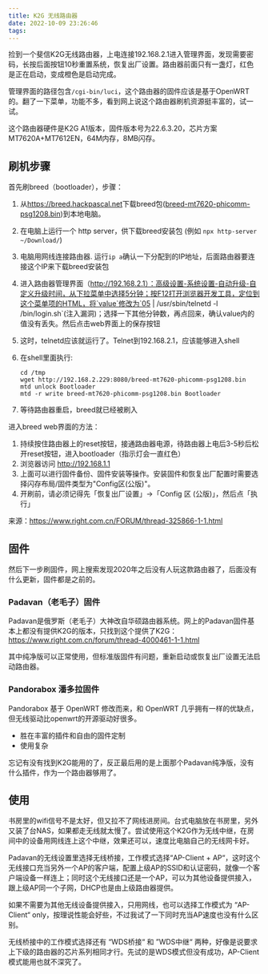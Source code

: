 ```yaml
---
title: K2G 无线路由器
date: 2022-10-09 23:26:46
tags:
---
```


捡到一个斐信K2G无线路由器，上电连接192.168.2.1进入管理界面，发现需要密码，长按后面按钮10秒重置系统，恢复出厂设置。路由器前面只有一盏灯，红色是正在启动，变成橙色是启动完成。

管理界面的路径包含`/cgi-bin/luci`，这个路由器的固件应该是基于OpenWRT的。翻了一下菜单，功能不多，看到网上说这个路由器刷机资源挺丰富的，试一试。

这个路由器硬件是K2G A1版本，固件版本号为22.6.3.20，芯片方案 MT7620A+MT7612EN，64M内存，8MB闪存。

## 刷机步骤

首先刷breed（bootloader），步骤：

1. 从<https://breed.hackpascal.net>下载breed包([breed-mt7620-phicomm-psg1208.bin](./breed-mt7620-phicomm-psg1208.bin))到本地电脑。

1. 在电脑上运行一个 http server，供下载breed安装包 (例如 `npx http-server ~/Download/`)

1. 电脑用网线连接路由器. 运行`ip a`确认一下分配到的IP地址，后面路由器要连接这个IP来下载breed安装包

1. 进入路由器管理界面（http://192.168.2.1）：高级设置-系统设置-自动升级-自定义升级时间，从下拉菜单中选择5分钟；按F12打开浏览器开发工具，定位到这个菜单项的HTML，将`value`修改为`05 | /usr/sbin/telnetd -l /bin/login.sh`(注入漏洞)；选择一下其他分钟数，再点回来，确认value内的值没有丢失。然后点击web界面上的保存按钮

1. 这时，telnetd应该就运行了。Telnet到192.168.2.1，应该能够进入shell

1. 在shell里面执行:
    ```
    cd /tmp
    wget http://192.168.2.229:8080/breed-mt7620-phicomm-psg1208.bin
    mtd unlock Bootloader
    mtd -r write breed-mt7620-phicomm-psg1208.bin Bootloader
    ```
    
1. 等待路由器重启，breed就已经被刷入

进入breed web界面的方法：
1. 持续按住路由器上的reset按钮，接通路由器电源，待路由器上电后3-5秒后松开reset按钮，进入bootloader（指示灯会一直红色）
1. 浏览器访问 http://192.168.1.1
1. 上面可以进行固件备份、固件安装等操作。安装固件和恢复出厂配置时需要选择闪存布局/固件类型为"Config区(公版)"。
1. 开刷前，请必须记得先「恢复出厂设置」->「Config 区 (公版)」，然后点「执行」

来源：<https://www.right.com.cn/FORUM/thread-325866-1-1.html>

## 固件

然后下一步刷固件，网上搜索发现2020年之后没有人玩这款路由器了，后面没有什么更新，固件都是之前的。

### Padavan（老毛子）固件

Padavan是俄罗斯（老毛子）大神改自华硕路由器系统。网上的Padavan固件基本上都没有提供K2G的版本，只找到这个提供了K2G：<https://www.right.com.cn/forum/thread-4000461-1-1.html>

其中纯净版可以正常使用，但标准版固件有问题，重新启动或恢复出厂设置无法启动路由器。

### Pandorabox 潘多拉固件

Pandorabox 基于 OpenWRT 修改而来，和 OpenWRT 几乎拥有一样的优缺点，但无线驱动比openwrt的开源驱动好很多。

- 胜在丰富的插件和自由的固件定制
- 使用复杂

忘记有没有找到K2G能用的了，反正最后用的是上面那个Padavan纯净版，没有什么插件，作为一个路由器够用了。

## 使用

书房里的wifi信号不是太好，但又拉不了网线进房间。台式电脑放在书房里，另外又装了台NAS，如果都走无线就太慢了。尝试使用这个K2G作为无线中继，在房间中的设备用网线连上这个中继，效果还可以，速度比电脑自己的无线网卡好。

Padavan的无线设置里选择无线桥接，工作模式选择“AP-Client + AP“，这时这个无线接口充当另外一个AP的客户端，配置上级AP的SSID和认证密码，就像一个客户端设备一样连上；同时这个无线接口还是一个AP，可以为其他设备提供接入，跟上级AP同一个子网，DHCP也是由上级路由器提供。

如果不需要为其他无线设备提供接入，只用网线，也可以选择工作模式为 “AP-Client“ only，按理说性能会好些，不过我试了一下同时充当AP速度也没有什么区别。

无线桥接中的工作模式选择还有 “WDS桥接“ 和 ”WDS中继“ 两种，好像是说要求上下级的路由器的芯片系列相同才行。先试的是WDS模式但没有成功，AP-Client模式能用也就不深究了。